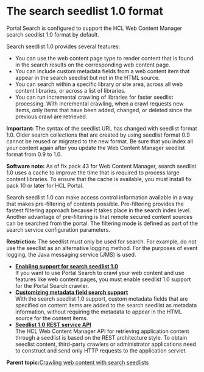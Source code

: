 # The search seedlist 1.0 format

Portal Search is configured to support the HCL Web Content Manager search seedlist 1.0 format by default.

Search seedlist 1.0 provides several features:

-   You can use the web content page type to render content that is found in the search results on the corresponding web content page.
-   You can include custom metadata fields from a web content item that appear in the search seedlist but not in the HTML source.
-   You can search within a specific library or site area, across all web content libraries, or across a list of libraries.
-   You can run incremental crawling of libraries for faster seedlist processing. With incremental crawling, when a crawl requests new items, only items that have been added, changed, or deleted since the previous crawl are retrieved.

**Important:** The syntax of the seedlist URL has changed with seedlist format 1.0. Older search collections that are created by using seedlist format 0.9 cannot be reused or migrated to the new format. Be sure that you index all your content again after you update the Web Content Manager seedlist format from 0.9 to 1.0.

**Software note:** As of fix pack 43 for Web Content Manager, search seedlist 1.0 uses a cache to improve the time that is required to process large content libraries. To ensure that the cache is available, you must install fix pack 10 or later for HCL Portal.

Search seedlist 1.0 can make access control information available in a way that makes pre-filtering of contents possible. Pre-filtering provides the fastest filtering approach because it takes place in the search index level. Another advantage of pre-filtering is that remote secured content sources can be searched from the portal. The filtering mode is defined as part of the search service configuration parameters.

**Restriction:** The seedlist must only be used for search. For example, do not use the seedlist as an alternative logging method. For the purposes of event logging, the Java messaging service \(JMS\) is used.

-   **[Enabling support for search seedlist 1.0](../wcm/wcm_dev_search_enableseed.md)**  
If you want to use Portal Search to crawl your web content and use features like web content pages, you must enable seedlist 1.0 support for the Portal Search crawler.
-   **[Customizing metadata field search support](../wcm/wcm_dev_search_custmeta.md)**  
With the search seedlist 1.0 support, custom metadata fields that are specified on content items are added to the search seedlist as metadata information, without requiring the metadata to appear in the HTML source for the content items.
-   **[Seedlist 1.0 REST service API](../wcm/wcm_dev_search_seedrestapi.md)**  
The HCL Web Content Manager API for retrieving application content through a seedlist is based on the REST architecture style. To obtain seedlist content, third-party crawlers or administrator applications need to construct and send only HTTP requests to the application servlet.

**Parent topic:**[Crawling web content with search seedlists](../wcm/wcm_dev_search_seedbase.md)

